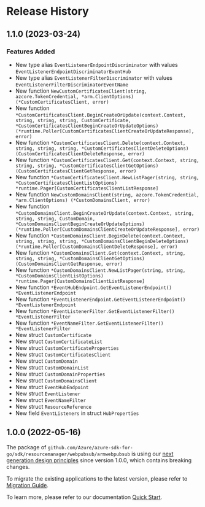 # Release History

## 1.1.0 (2023-03-24)
### Features Added

- New type alias `EventListenerEndpointDiscriminator` with values `EventListenerEndpointDiscriminatorEventHub`
- New type alias `EventListenerFilterDiscriminator` with values `EventListenerFilterDiscriminatorEventName`
- New function `NewCustomCertificatesClient(string, azcore.TokenCredential, *arm.ClientOptions) (*CustomCertificatesClient, error)`
- New function `*CustomCertificatesClient.BeginCreateOrUpdate(context.Context, string, string, string, CustomCertificate, *CustomCertificatesClientBeginCreateOrUpdateOptions) (*runtime.Poller[CustomCertificatesClientCreateOrUpdateResponse], error)`
- New function `*CustomCertificatesClient.Delete(context.Context, string, string, string, *CustomCertificatesClientDeleteOptions) (CustomCertificatesClientDeleteResponse, error)`
- New function `*CustomCertificatesClient.Get(context.Context, string, string, string, *CustomCertificatesClientGetOptions) (CustomCertificatesClientGetResponse, error)`
- New function `*CustomCertificatesClient.NewListPager(string, string, *CustomCertificatesClientListOptions) *runtime.Pager[CustomCertificatesClientListResponse]`
- New function `NewCustomDomainsClient(string, azcore.TokenCredential, *arm.ClientOptions) (*CustomDomainsClient, error)`
- New function `*CustomDomainsClient.BeginCreateOrUpdate(context.Context, string, string, string, CustomDomain, *CustomDomainsClientBeginCreateOrUpdateOptions) (*runtime.Poller[CustomDomainsClientCreateOrUpdateResponse], error)`
- New function `*CustomDomainsClient.BeginDelete(context.Context, string, string, string, *CustomDomainsClientBeginDeleteOptions) (*runtime.Poller[CustomDomainsClientDeleteResponse], error)`
- New function `*CustomDomainsClient.Get(context.Context, string, string, string, *CustomDomainsClientGetOptions) (CustomDomainsClientGetResponse, error)`
- New function `*CustomDomainsClient.NewListPager(string, string, *CustomDomainsClientListOptions) *runtime.Pager[CustomDomainsClientListResponse]`
- New function `*EventHubEndpoint.GetEventListenerEndpoint() *EventListenerEndpoint`
- New function `*EventListenerEndpoint.GetEventListenerEndpoint() *EventListenerEndpoint`
- New function `*EventListenerFilter.GetEventListenerFilter() *EventListenerFilter`
- New function `*EventNameFilter.GetEventListenerFilter() *EventListenerFilter`
- New struct `CustomCertificate`
- New struct `CustomCertificateList`
- New struct `CustomCertificateProperties`
- New struct `CustomCertificatesClient`
- New struct `CustomDomain`
- New struct `CustomDomainList`
- New struct `CustomDomainProperties`
- New struct `CustomDomainsClient`
- New struct `EventHubEndpoint`
- New struct `EventListener`
- New struct `EventNameFilter`
- New struct `ResourceReference`
- New field `EventListeners` in struct `HubProperties`


## 1.0.0 (2022-05-16)

The package of `github.com/Azure/azure-sdk-for-go/sdk/resourcemanager/webpubsub/armwebpubsub` is using our [next generation design principles](https://azure.github.io/azure-sdk/general_introduction.html) since version 1.0.0, which contains breaking changes.

To migrate the existing applications to the latest version, please refer to [Migration Guide](https://aka.ms/azsdk/go/mgmt/migration).

To learn more, please refer to our documentation [Quick Start](https://aka.ms/azsdk/go/mgmt).